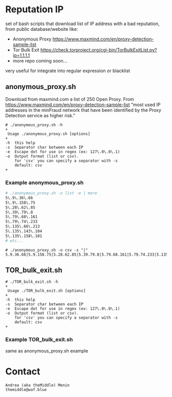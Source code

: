 # Reputation IP
set of bash scripts that download list of IP address with a bad reputation, from public database/website like: 
- Anonymous Proxy https://www.maxmind.com/en/proxy-detection-sample-list
- Tor Bulk Exit https://check.torproject.org/cgi-bin/TorBulkExitList.py?ip=1.1.1.1
- more repo coming soon...

very useful for integrate into regular expression or blacklist

## anonymous_proxy.sh
Download from maxmind.com a list of 250 Open Proxy. From https://www.maxmind.com/en/proxy-detection-sample-list 
"most used IP addresses in the minFraud network that have been identified by the Proxy Detection service as higher risk."
```
# ./anonymous_proxy.sh -h
+
 Usage ./anonymous_proxy.sh [options]
+
-h	this help
-s	Separator char between each IP
-e	Escape dot for use in regex (ex: 127\.0\.0\.1)
-o	Output format (list or csv).
  	for 'csv' you can specify a separator with -s
  	default: csv
+
```
### Example anonymous_proxy.sh
```sh
# ./anonymous_proxy.sh -o list -e | more
5\.9\.36\.66
5\.9\.158\.75
5\.28\.62\.85
5\.39\.79\.8
5\.79\.68\.161
5\.79\.74\.233
5\.135\.66\.213
5\.135\.143\.104
5\.135\.158\.101
# etc...
```

```
# ./anonymous_proxy.sh -o csv -s "|"
5.9.36.66|5.9.158.75|5.28.62.85|5.39.79.8|5.79.68.161|5.79.74.233|5.135.66.213|5.135.143.104....
```

## TOR_bulk_exit.sh
```
# ./TOR_bulk_exit.sh -h
+
 Usage ./TOR_bulk_exit.sh [options]
+
-h	this help
-s	Separator char between each IP
-e	Escape dot for use in regex (ex: 127\.0\.0\.1)
-o	Output format (list or csv).
  	for 'csv' you can specify a separator with -s
  	default: csv
+
```

### Example TOR_bulk_exit.sh
same as anonymous_proxy.sh example

# Contact
```
Andrea (aka theMiddle) Menin
themiddle@waf.blue
```
